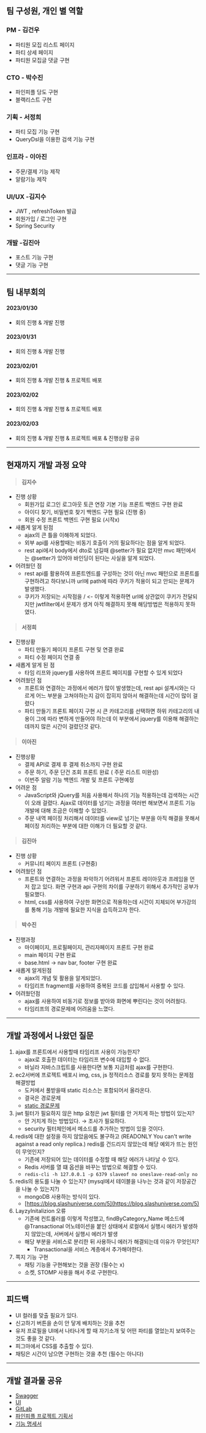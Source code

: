 ## 팀 구성원, 개인 별 역할
### PM - 김건우
- 파티원 모집 리스트 페이지
- 파티 상세 페이지
- 파티원 모집글 댓글 구현

### CTO - 박수진
- 파인피플 당도 구현
 - 블랙리스트 구현
 
### 기획 - 서정희
- 파티 모집 기능 구현
- QueryDsl을 이용한 검색 기능 구현

### 인프라 - 이아진
- 주문/결제 기능 제작
 - 알람기능 제작
 
### UI/UX -김지수
- JWT , refreshToken 발급
- 회원가입 / 로그인 구현
- Spring Security 

### 개발 -김진아
 - 포스트 기능 구현
 - 댓글 기능 구현 
 
<hr/>

## 팀 내부회의 
#### 2023/01/30
   - 회의 진행 & 개발 진행
#### 2023/01/31
   - 회의 진행 & 개발 진행
#### 2023/02/01
   - 회의 진행 & 개발 진행 & 프로젝트 배포
#### 2023/02/02
   - 회의 진행 & 개발 진행 & 프로젝트 배포
#### 2023/02/03
   - 회의 진행 & 개발 진행 & 프로젝트 배포 & 진행상황 공유

<hr/>

## 현재까지 개발 과정 요약
>#### 김지수 
- 진행 상황
    - 회원가입 로그인 로그아웃 토큰 연장 기본 기능 프론트 백엔드 구현 완료
    - 아이디 찾기, 비밀번호 찾기 백엔드 구현 필요 (진행 중)
    - 회원 수정 프론트 백엔드 구현 필요 (시작x)
- 새롭게 알게 된점
    - ajax의 큰 틀을 이해하게 되었다.
    - 외부 api를 사용할때는 비동기 호출이 거의 필요하다는 점을 알게 되었다.
    - rest api에서 body에서 dto로 넘길때 @setter가 필요 없지만 mvc 패턴에서는 @setter가 있어야 바인딩이 된다는 사실을 알게 되었다.
- 어려웠던 점
    - rest api를 활용하여 프론트엔드를 구성하는 것이 아닌 mvc 패턴으로 프론트를 구현하려고 하다보니까 url에 path에 따라 쿠키가 적용이 되고 안되는 문제가 발생했다.
    - 쿠키가 저장되는 시작점을 / <- 이렇게 적용하면 url에 상관없이 쿠키가 전달되지만 jwtfilter에서 문제가 생겨 아직 해결하지 못해 해당방법은 적용하지 못하였다.

>#### 서정희
- 진행상황
  - 파티 만들기 페이지 프론트 구현 및 연결 완료
  - 파티 수정 페이지 연결 중
- 새롭게 알게 된 점
  - 타임 리프와 jquery를 사용하여 프론트 페이지를 구현할 수 있게 되었다
- 어려웠던 점
  - 프론트와 연결하는 과정에서 에러가 많이 발생했는데, rest api 설계시와는 다르게 어느 부분을 고쳐야하는지 감이 잡히지 않아서 해결하는데 시간이 많이 걸렸다
  - 파티 만들기 프론트 페이지 구현 시 큰 카테고리를 선택하면 하위 카테고리의 내용이 그에 따라 변하게 만들어야 하는데 이 부분에서 jquery를 이용해 해결하는데까지 많은 시간이 걸렸던것 같다.

 > #### 이아진
- 진행상황
    - 결제 API로 결제 후 결제 취소까지 구현 완료
    - 주문 하기, 주문 단건 조회 프론트 완료 ( 주문 리스트 미완성)
    - 이번주 알람 기능 백엔드 개발 및 프론트 구현예정
- 어려운 점
    - JavaScript와 jQuery를 처음 사용해서 하나의 기능 적용하는데 검색하는 시간이 오래 걸렸다. Ajax로 데이터를 넘기는 과정을 여러번 해보면서 프론트 기능 개발에 대해 조금은 이해할 수 있었다.
    - 주문 내역 페이징 처리해서 데이터를 view로 넘기는 부분을 아직 해결을 못해서 페이징 처리하는 부분에 대한 이해가 더 필요할 것 같다.
 
 > #### 김진아
- 진행 상황
  - 커뮤니티 페이지 프론트 (구현중)
- 어려웠던 점
  -  프론트와 연결하는 과정을 파악하기 어려워서 프론트 레이아웃과 프레임을 먼저 잡고 있다. 화면 구현과 api 구현의 차이를 구분하기 위해서 추가적인 공부가 필요했다.
  -  html, css를 사용하여 구상한 화면으로 적용하는데 시간이 지체되어 부가강의를 통해 기능 개발에 필요한 지식을 습득하고자 한다.

 > #### 박수진
- 진행과정
  - 마이페이지, 프로필페이지, 관리자페이지 프론트 구현 완료
  -  main 페이지 구현 완료
  - base.html -> nav bar, footer 구현 완료
- 새롭게 알게된점
  - ajax의 개념 및 활용을 알게되었다.
  - 타임리프 fragment를 사용하여 중복된 코드를 삽입해서 사용할 수 있다.
- 어려웠던점
  - ajax를 사용하여 비동기로 정보를 받아와 화면에 뿌린다는 것이 어려웠다.
  - 타임리프의 경로문제에 어려움을 느꼈다.

<hr/>
 
 ## 개발 과정에서 나왔던 질문 
 
 1. ajax를 프론트에서 사용할때 타임리프 사용이 가능한지?
    - ajax로 호출한 데이터는 타임리프 변수에 대입할 수 없다.
    - 바닐라 자바스크립트를 사용한다면 보통 지금처럼 ajax를 구현한다.
 2. ec2서버에 프로젝트 배포시 img, css, js 정적리소스 경로를 찾지 못하는 문제점 해결방법
    - 도커에서 풀받을때 static 리소스는 포함되어서 올라온다.
    - 결국은 경로문제
    - [static 경로문제](https://velog.io/@dev-jih/bootstrap-Spring-boot-thymeleaf-%EC%97%B0%EB%8F%99%EC%8B%9C-js-css-%ED%8C%8C%EC%9D%BC-%EA%B2%BD%EB%A1%9C-%EC%9D%B8%EC%8B%9D%ED%95%98%EC%A7%80-%EB%AA%BB%ED%95%98%EB%8A%94-404-%EC%97%90%EB%9F%AC-%ED%95%B4%EA%B2%B0)
 3. jwt 필터가 필요하지 않은 http 요청은 jwt 필터를 안 거치게 하는 방법이 있는지?
    - 안 거치게 하는 방법있다. → 조사가 필요하다. 
    - security 필터체인에서 메소드를 추가하는 방법이 있을 것이다.
 4. redis에 대한 설정을 하지 않았음에도 불구하고 (READONLY You can't write against a read only replica.) redis를 건드리지 않았는데 해당 예외가 뜨는 원인이 무엇인지?
    - 기존에 저장되어 있는 데이터를 수정할 때 해당 에러가 나타날 수 있다.
    - Redis 서버를 열 떄 옵션을 바꾸는 방법으로 해결할 수 있다.
    - `redis-cli -h 127.0.0.1 -p 6379 slaveof no oneslave-read-only no`
 5. redis의 용도를 나눌 수 있는지? (mysql에서 테이블을 나누는 것과 같이 저장공간을 나눌 수 있는지?)
    - mongoDB 사용하는 방식이 있다.
    - [https://blog.slashuniverse.com/5](https://blog.slashuniverse.com/5)
 6. LayzyInitalizion 오류
    - 기존에 컨트롤러를 이렇게 작성했고, findByCategory_Name 메소드에 @Transactional 어노테이션을 붙인 상태에서 로컬에서 실행시 에러가 발생하지 않았는데, 서버에서 실행시 에러가 발생
    - 해당 부분을 서비스로 분리한 뒤 사용하니 에러가 해결되는데 이유가 무엇인지?
      - Transactional을 서비스 계층에서 추가해야한다.
 7. 쪽지 기능 구현
    - 채팅 기능을 구현해보는 것을 권장 (필수는 x)
    - 소켓, STOMP 사용을 해서 주로 구현한다.

<hr/>

## 피드백
- UI 컬러를 맞출 필요가 있다.
- 신고하기 버튼을 손이 안 닿게 배치하는 것을 추천
- 유저 프로필을 UI에서 나타나게 할 때 자기소개 및 어떤 파티를 열었는지 보여주는 것도 좋을 것 같다.
- 피그마에서 CSS를 추출할 수 있다.
- 채팅은 시간이 남으면 구현하는 것을 추천 (필수는 아니다)

<hr/>
 
 ## 개발 결과물 공유
- [Swagger](http://ec2-43-201-75-237.ap-northeast-2.compute.amazonaws.com:8080/swagger-ui/index.html)
- [UI](http://ec2-43-201-75-237.ap-northeast-2.compute.amazonaws.com:8080/pinepeople/login)
- [GitLab](https://gitlab.com/GunLABS/pine-people)
- [파인피플 프로젝트 기획서](https://www.notion.so/22c235d2439f45c0a0601e75664babb0)
- [기능 명세서](https://lumpy-blossom-559.notion.site/Project-pinepeople-b03c27b86cca4e2e8e632a3e3a7881ad)
